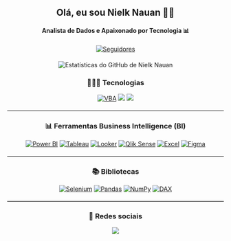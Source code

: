 <!-- Bem-vindo ao meu Git -->

<div style="text-align: center; margin-bottom: 20px;">
  <h2>Olá, eu sou Nielk Nauan 👨‍💻</h2>
  <h4>Analista de Dados e Apaixonado por Tecnologia 📊</h4>
</div>

<div style="text-align: center; margin-bottom: 20px;">
  <a href="https://img.shields.io/github/followers/nielknauan.svg?style=social&label=Seguir&maxAge=2592000">
    <img src="https://img.shields.io/github/followers/nielknauan.svg?style=social&label=Seguir&maxAge=2592000" alt="Seguidores">
  </a>
</div>

<div style="text-align: center; margin-bottom: 20px;">
  <img src="https://github-readme-stats.vercel.app/api?username=nielknauan&show_icons=true&theme=dark" alt="Estatísticas do GitHub de Nielk Nauan">
</div>

<h3 style="text-align: center;">🧑🏻‍💻 Tecnologias</h3>
<div style="text-align: center; margin-bottom: 20px;">
  <a href="" target="_blank"><img src="https://img.shields.io/badge/VBA-86744B?style=for-the-badge&logo=visual%20studio%20code&logoColor=white" alt="VBA"></a>
  <a href="" target="_blank"><img src="https://img.shields.io/badge/Python-3776AB?style=for-the-badge&logo=python&logoColor=white"></a>
  <a href="" target="_blank"><img src="https://img.shields.io/badge/Microsoft%20SQL%20Server-CC2927?style=for-the-badge&logo=microsoft%20sql%20server&logoColor=white"></a>
</div>

<hr style="margin-bottom: 20px; border-bottom: 1px solid #ccc;">

<h3 style="text-align: center;">📊 Ferramentas Business Intelligence (BI)</h3>
<div style="text-align: center; margin-bottom: 20px;">
  <a href="https://powerbi.microsoft.com/" target="_blank"><img src="https://img.shields.io/badge/Power%20BI-F2C811?style=for-the-badge&logo=power-bi&logoColor=white" alt="Power BI"></a>
  <a href="https://www.tableau.com/" target="_blank"><img src="https://img.shields.io/badge/Tableau-E97627?style=for-the-badge&logo=tableau&logoColor=white" alt="Tableau"></a>
  <a href="https://looker.com/" target="_blank"><img src="https://img.shields.io/badge/Looker-00B0FF?style=for-the-badge&logo=looker&logoColor=white" alt="Looker"></a>
  <a href="https://wwwqlik.com/" target="_blank"><img src="https://img.shields.io/badge/Qlik%20Sense-48B9C7?style=for-the-badge&logo=qlik&logoColor=white" alt="Qlik Sense"></a>
  <a href="https://www.microsoft.com/pt-br/microsoft-365/excel" target="_blank"><img src="https://img.shields.io/badge/Excel-217346?style=for-the-badge&logo=microsoft-excel&logoColor=white" alt="Excel"></a>
  <a href="https://www.figma.com/" target="_blank"><img src="https://img.shields.io/badge/Figma-F24E1E?style=for-the-badge&logo=figma&logoColor=white" alt="Figma"></a>
</div>

<hr style="margin-bottom: 20px; border-bottom: 1px solid #ccc;">

<h3 style="text-align: center;">📚 Bibliotecas</h3>
<div style="text-align: center; margin-bottom: 20px;">
<a href="https://www.selenium.dev/" target="_blank"><img src="https://img.shields.io/badge/Selenium-43B02A?style=for-the-badge&logo=selenium&logoColor=white" alt="Selenium"></a>
<a href="https://pandas.pydata.org/" target="_blank"><img src="https://img.shields.io/badge/Pandas-150458?style=for-the-badge&logo=pandas&logoColor=white" alt="Pandas"></a>
<a href="https://numpy.org/" target="_blank"><img src="https://img.shields.io/badge/NumPy-013243?style=for-the-badge&logo=numpy&logoColor=white" alt="NumPy"></a>
<a href="https://docs.microsoft.com/en-us/dax/" target="_blank"><img src="https://img.shields.io/badge/DAX-FF3C00?style=for-the-badge&logo=power-bi&logoColor=white" alt="DAX"></a>
</div>

<hr style="margin-bottom: 20px; border-bottom: 1px solid #ccc;">

<h3 style="text-align: center;">🔗 Redes sociais</h3>
<div style="text-align: center;">
  <a href="https://www.linkedin.com/in/nielknauan" target="_blank"><img src="https://img.shields.io/badge/-LinkedIn-%230077B5?style=for-the-badge&logo=linkedin&logoColor=white" target="_blank"></a>
</div>


